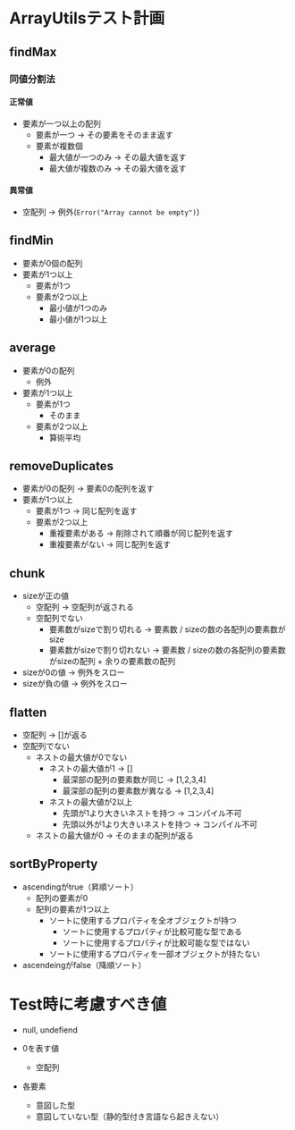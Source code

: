 # ArrayUtilsテスト計画

## findMax

### 同値分割法

#### 正常値

- 要素が一つ以上の配列
  - 要素が一つ -> その要素をそのまま返す
  - 要素が複数個
    - 最大値が一つのみ -> その最大値を返す
    - 最大値が複数のみ -> その最大値を返す

#### 異常値

- 空配列 -> 例外(`Error("Array cannot be empty")`)

## findMin

- 要素が0個の配列
- 要素が1つ以上
  - 要素が1つ
  - 要素が2つ以上
    - 最小値が1つのみ
    - 最小値が1つ以上

## average

- 要素が0の配列
  - 例外
- 要素が1つ以上
  - 要素が1つ
    - そのまま
  - 要素が2つ以上
    - 算術平均

## removeDuplicates

- 要素が0の配列 -> 要素0の配列を返す
- 要素が1つ以上
  - 要素が1つ -> 同じ配列を返す
  - 要素が2つ以上
    - 重複要素がある -> 削除されて順番が同じ配列を返す
    - 重複要素がない -> 同じ配列を返す

## chunk

- sizeが正の値
  - 空配列 -> 空配列が返される
  - 空配列でない
    - 要素数がsizeで割り切れる -> 要素数 / sizeの数の各配列の要素数がsize
    - 要素数がsizeで割り切れない -> 要素数 / sizeの数の各配列の要素数がsizeの配列 + 余りの要素数の配列
- sizeが0の値 -> 例外をスロー
- sizeが負の値 -> 例外をスロー

## flatten

- 空配列 -> []が返る
- 空配列でない
  - ネストの最大値が0でない
    - ネストの最大値が1 -> []
      - 最深部の配列の要素数が同じ -> [1,2,3,4]
      - 最深部の配列の要素数が異なる -> [1,2,3,4]
    - ネストの最大値が2以上
      - 先頭が1より大きいネストを持つ -> コンパイル不可
      - 先頭以外が1より大きいネストを持つ -> コンパイル不可
  - ネストの最大値が0 -> そのままの配列が返る

## sortByProperty

- ascendingがtrue（昇順ソート）
  - 配列の要素が0
  - 配列の要素が1つ以上
    - ソートに使用するプロパティを全オブジェクトが持つ
      - ソートに使用するプロパティが比較可能な型である
      - ソートに使用するプロパティが比較可能な型ではない
    - ソートに使用するプロパティを一部オブジェクトが持たない
- ascendeingがfalse（降順ソート）

# Test時に考慮すべき値

- null, undefiend
- 0を表す値
  - 空配列

- 各要素
  - 意図した型
  - 意図していない型（静的型付き言語なら起きえない）
